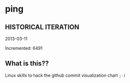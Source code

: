 # ping

## HISTORICAL ITERATION
2013-03-11

Incremented: 6491

## What is this?? 
Linux skills to hack the github commit visualization chart `;-)`
